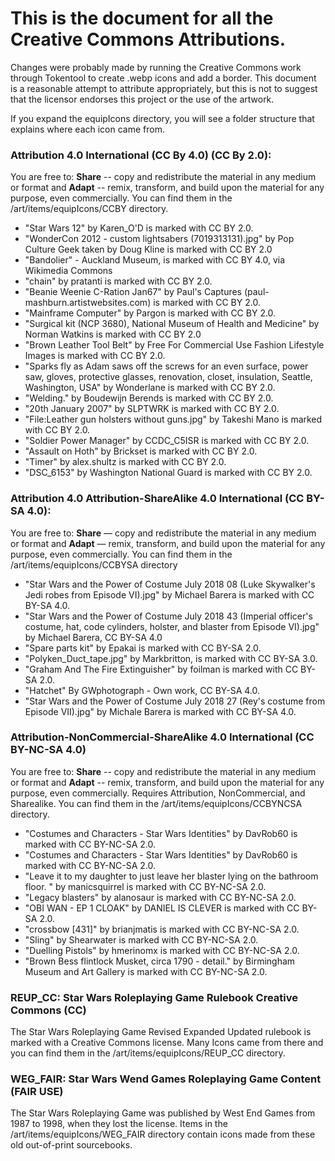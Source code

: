# This is the document for all the Creative Commons Attributions. 
Changes were probably made by running the Creative Commons work through Tokentool to create .webp icons and add a border. This document is a reasonable attempt to attribute appropriately, but this is not to suggest that the licensor endorses this project or the use of the artwork.

If you expand the equipIcons directory, you will see a folder structure that explains where each icon came from.

### Attribution 4.0 International (CC By 4.0) (CC By 2.0): 
You are free to: **Share** -- copy and redistribute the material in any medium or format and **Adapt** -- remix, transform, and build upon the material for any purpose, even commercially. You can find them in the /art/items/equipIcons/CCBY directory.

- "Star Wars 12" by Karen_O'D is marked with CC BY 2.0.
- "WonderCon 2012 - custom lightsabers (7019313131).jpg" by Pop Culture Geek taken by Doug Kline is marked with CC BY 2.0
- "Bandolier" - Auckland Museum, is marked with CC BY 4.0, via Wikimedia Commons
- "chain" by pratanti is marked with CC BY 2.0.
- "Beanie Weenie C-Ration Jan67" by Paul's Captures (paul-mashburn.artistwebsites.com) is marked with CC BY 2.0.
- "Mainframe Computer" by Pargon is marked with CC BY 2.0.
- "Surgical kit (NCP 3680), National Museum of Health and Medicine" by Norman Watkins is marked with CC BY 2.0
- "Brown Leather Tool Belt" by Free For Commercial Use Fashion Lifestyle Images is marked with CC BY 2.0.
- "Sparks fly as Adam saws off the screws for an even surface, power saw, gloves, protective glasses, renovation, closet, insulation, Seattle, Washington, USA" by Wonderlane is marked with CC BY 2.0.
- "Welding." by Boudewijn Berends is marked with CC BY 2.0.
- "20th January 2007" by SLPTWRK is marked with CC BY 2.0.
- "File:Leather gun holsters without guns.jpg" by Takeshi Mano is marked with CC BY 2.0.
- "Soldier Power Manager" by CCDC_C5ISR is marked with CC BY 2.0.
- "Assault on Hoth" by Brickset is marked with CC BY 2.0.
- "Timer" by alex.shultz is marked with CC BY 2.0.
- "DSC_6153" by Washington National Guard is marked with CC BY 2.0.


### Attribution 4.0 Attribution-ShareAlike 4.0 International (CC BY-SA 4.0):
You are free to: **Share** — copy and redistribute the material in any medium or format and **Adapt** — remix, transform, and build upon the material
for any purpose, even commercially. You can find them in the /art/items/equipIcons/CCBYSA directory

- "Star Wars and the Power of Costume July 2018 08 (Luke Skywalker's Jedi robes from Episode VI).jpg" by Michael Barera is marked with CC BY-SA 4.0.
- "Star Wars and the Power of Costume July 2018 43 (Imperial officer's costume, hat, code cylinders, holster, and blaster from Episode VI).jpg" by Michael Barera, CC BY-SA 4.0
- "Spare parts kit" by Epakai is marked with CC BY-SA 2.0.
- "Polyken_Duct_tape.jpg" by Markbritton, is marked with CC BY-SA 3.0.
- "Graham And The Fire Extinguisher" by foilman is marked with CC BY-SA 2.0.
- "Hatchet" By GWphotograph - Own work, CC BY-SA 4.0.
- "Star Wars and the Power of Costume July 2018 27 (Rey's costume from Episode VII).jpg" by Michale Barera is marked with CC BY-SA 4.0.


### Attribution-NonCommercial-ShareAlike 4.0 International (CC BY-NC-SA 4.0)
You are free to: **Share** -- copy and redistribute the material in any medium or format and **Adapt** -- remix, transform, and build upon the material for any purpose, even commercially. Requires Attribution, NonCommercial, and Sharealike. You can find them in the /art/items/equipIcons/CCBYNCSA directory.

- "Costumes and Characters - Star Wars Identities" by DavRob60 is marked with CC BY-NC-SA 2.0.
- "Costumes and Characters - Star Wars Identities" by DavRob60 is marked with CC BY-NC-SA 2.0.
- "Leave it to my daughter to just leave her blaster lying on the bathroom floor. " by manicsquirrel is marked with CC BY-NC-SA 2.0.
- "Legacy blasters" by alanosaur is marked with CC BY-NC-SA 2.0.
- "OBI WAN - EP 1 CLOAK" by DANIEL IS CLEVER is marked with CC BY-SA 2.0.
- "crossbow [431]" by brianjmatis is marked with CC BY-NC-SA 2.0.
- "Sling" by Shearwater is marked with CC BY-NC-SA 2.0.
- "Duelling Pistols" by hmerinomx is marked with CC BY-NC-SA 2.0.
- "Brown Bess flintlock Musket, circa 1790 - detail." by Birmingham Museum and Art Gallery is marked with CC BY-NC-SA 2.0.

### REUP_CC: Star Wars Roleplaying Game Rulebook Creative Commons (CC)
The Star Wars Roleplaying Game Revised Expanded Updated rulebook is marked with a Creative Commons license. Many Icons came from there and you can find them in the /art/items/equipIcons/REUP_CC directory.

### WEG_FAIR: Star Wars Wend Games Roleplaying Game Content (FAIR USE)
The Star Wars Roleplaying Game was published by West End Games from 1987 to 1998, when they lost the license. Items in the /art/items/equipIcons/WEG_FAIR directory contain icons made from these old out-of-print sourcebooks.  